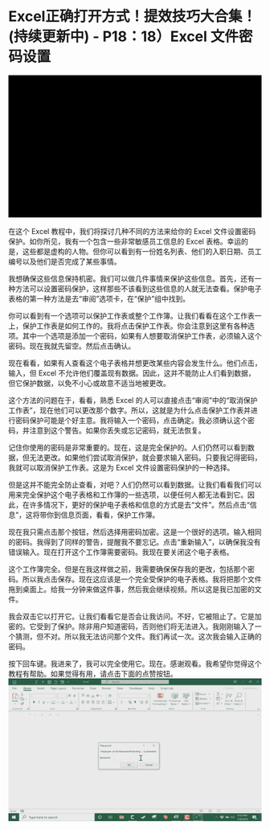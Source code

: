 # Excel正确打开方式！提效技巧大合集！(持续更新中) - P18：18）Excel 文件密码设置 

![](img/08734fd415898baf9f3b1e82ceae4dfb_0.png)

在这个 Excel 教程中，我们将探讨几种不同的方法来给你的 Excel 文件设置密码保护。如你所见，我有一个包含一些非常敏感员工信息的 Excel 表格。幸运的是，这些都是虚构的人物。但你可以看到有一份姓名列表、他们的入职日期、员工编号以及他们是否完成了某些事情。

我想确保这些信息保持机密。我们可以做几件事情来保护这些信息。首先，还有一种方法可以设置密码保护，这样那些不该看到这些信息的人就无法查看。保护电子表格的第一种方法是去“审阅”选项卡，在“保护”组中找到。

你可以看到有一个选项可以保护工作表或整个工作簿。让我们看看在这个工作表一上，保护工作表是如何工作的。我将点击保护工作表。你会注意到这里有各种选项。其中一个选项是添加一个密码，如果有人想要取消保护工作表，必须输入这个密码。现在我就先留空。然后点击确认。

现在看看，如果有人查看这个电子表格并想更改某些内容会发生什么。他们点击，输入，但 Excel 不允许他们覆盖现有数据。因此，这并不能防止人们看到数据，但它保护数据，以免不小心或故意不适当地被更改。

这个方法的问题在于，看看，熟悉 Excel 的人可以直接点击“审阅”中的“取消保护工作表”，现在他们可以更改那个数字。所以，这就是为什么点击保护工作表并进行密码保护可能是个好主意。我将输入一个密码，点击确定。我必须确认这个密码，并注意到这个警告。如果你丢失或忘记密码，就无法恢复。

记住你使用的密码是非常重要的。现在，这是完全保护的。人们仍然可以看到数据，但无法更改。如果他们尝试取消保护，就会要求输入密码。只要我记得密码，我就可以取消保护工作表。这是为 Excel 文件设置密码保护的一种选择。

但是这并不能完全防止查看，对吧？人们仍然可以看到数据。让我们看看我们可以用来完全保护这个电子表格和工作簿的一些选项，以便任何人都无法看到它。因此，在许多情况下，更好的保护电子表格和信息的方式是去“文件”。然后点击“信息”，这将带你到信息页面，看看，保护工作簿。

现在我只需点击那个按钮，然后选择用密码加密。这是一个很好的选项。输入相同的密码。我得到了同样的警告，提醒我不要忘记。点击“重新输入”，以确保我没有错误输入。现在打开这个工作簿需要密码。我现在要关闭这个电子表格。

这个工作簿完全。但是在我这样做之前，我需要确保保存我的更改，包括那个密码。所以我点击保存。现在这应该是一个完全受保护的电子表格。我将把那个文件拖到桌面上。给我一分钟来做这件事，然后我会继续视频。所以这是我已加密的文件。

我会双击它以打开它。让我们看看它是否会让我访问。不好，它被阻止了。它是加密的。它受到了保护。除非用户知道密码，否则他们将无法进入。我刚刚输入了一个猜测，但不对。所以我无法访问那个文件。我们再试一次。这次我会输入正确的密码。

按下回车键。我进来了，我可以完全使用它。现在。感谢观看。我希望你觉得这个教程有帮助。如果觉得有用，请点击下面的点赞按钮。![](img/08734fd415898baf9f3b1e82ceae4dfb_2.png)
